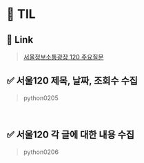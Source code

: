 # 🦁 TIL

## 🔗 Link
> [서울정보소통광장 120 주요질문](https://opengov.seoul.go.kr/civilappeal/list)


## ✅ 서울120 제목, 날짜, 조회수 수집
> python0205

<br>

## ✅ 서울120 각 글에 대한 내용 수집
> python0206

